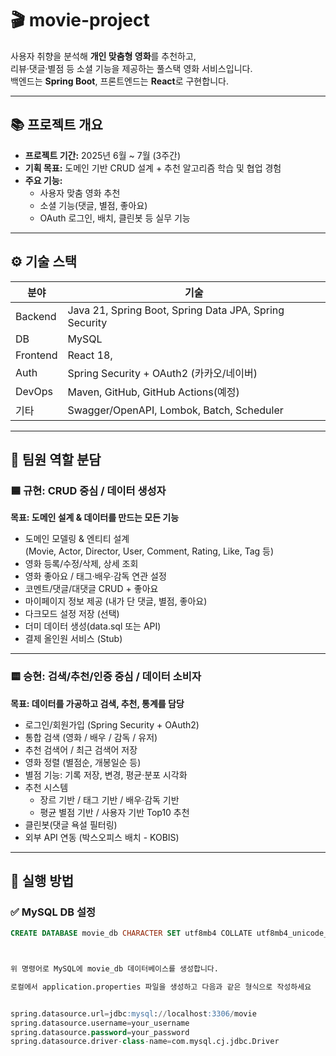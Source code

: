 # 🎬 movie-project

사용자 취향을 분석해 **개인 맞춤형 영화**를 추천하고,  
리뷰·댓글·별점 등 소셜 기능을 제공하는 풀스택 영화 서비스입니다.  
백엔드는 **Spring Boot**, 프론트엔드는 **React**로 구현합니다.

---

## 📚 프로젝트 개요

- **프로젝트 기간:** 2025년 6월 ~ 7월 (3주간)
- **기획 목표:** 도메인 기반 CRUD 설계 + 추천 알고리즘 학습 및 협업 경험
- **주요 기능:** 
  - 사용자 맞춤 영화 추천
  - 소셜 기능(댓글, 별점, 좋아요)
  - OAuth 로그인, 배치, 클린봇 등 실무 기능

---

## ⚙️ 기술 스택

| 분야       | 기술                                                         |
|------------|--------------------------------------------------------------|
| Backend    | Java 21, Spring Boot, Spring Data JPA, Spring Security       |
| DB         | MySQL                                                        |
| Frontend   | React 18,                        |
| Auth       | Spring Security + OAuth2 (카카오/네이버)                     |
| DevOps     | Maven, GitHub, GitHub Actions(예정)                          |
| 기타       | Swagger/OpenAPI, Lombok, Batch, Scheduler                    |

---

## 👥 팀원 역할 분담

### 🟦 규현: CRUD 중심 / 데이터 생성자

**목표: 도메인 설계 & 데이터를 만드는 모든 기능**

- 도메인 모델링 & 엔티티 설계  
  (Movie, Actor, Director, User, Comment, Rating, Like, Tag 등)
- 영화 등록/수정/삭제, 상세 조회
- 영화 좋아요 / 태그·배우·감독 연관 설정
- 코멘트/댓글/대댓글 CRUD + 좋아요
- 마이페이지 정보 제공 (내가 단 댓글, 별점, 좋아요)
- 다크모드 설정 저장 (선택)
- 더미 데이터 생성(data.sql 또는 API)
- 결제 올인원 서비스 (Stub)

---

### 🟨 승현: 검색/추천/인증 중심 / 데이터 소비자

**목표: 데이터를 가공하고 검색, 추천, 통계를 담당**

- 로그인/회원가입 (Spring Security + OAuth2)
- 통합 검색 (영화 / 배우 / 감독 / 유저)
- 추천 검색어 / 최근 검색어 저장
- 영화 정렬 (별점순, 개봉일순 등)
- 별점 기능: 기록 저장, 변경, 평균·분포 시각화
- 추천 시스템
  - 장르 기반 / 태그 기반 / 배우·감독 기반
  - 평균 별점 기반 / 사용자 기반 Top10 추천
- 클린봇(댓글 욕설 필터링)
- 외부 API 연동 (박스오피스 배치 - KOBIS)


---

## 🚀 실행 방법

### ✅ MySQL DB 설정

```sql
CREATE DATABASE movie_db CHARACTER SET utf8mb4 COLLATE utf8mb4_unicode_ci;



위 명령어로 MySQL에 movie_db 데이터베이스를 생성합니다.

로컬에서 application.properties 파일을 생성하고 다음과 같은 형식으로 작성하세요


spring.datasource.url=jdbc:mysql://localhost:3306/movie
spring.datasource.username=your_username
spring.datasource.password=your_password
spring.datasource.driver-class-name=com.mysql.cj.jdbc.Driver


